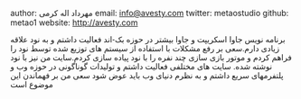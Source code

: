 author: مهرداد اله کرمی
email: info@avesty.com
twitter: metaostudio
github: metao1
website: http://avesty.com

<blink><div style="text-align: left; direction: ltr; font-family: sans-serif;"> </blink>
برنامه نویس جاوا اسکریپت و جاوا  بیشتر در حوزه بک-اند فعالیت داشتم و به نود علاقه زیادی دارم.سعی بر رفع مشکلات با استفاده از سیستم های توزیع شده
توسط نود را فراهم کردم و موتور بازی سازی چند نفره را با نود پیاده سازی کردم.سایت من نیز با نود نوشته شده.
سایت های مختلفی فعالیت داشتم و تولیدات گوناگونی در حوزه وب و پلتفرمهای سریع داشتم و به نظرم دنیای وب باید عوض شود
سعی من بر فهماندن این موضوع است
<blink></div></blink>

